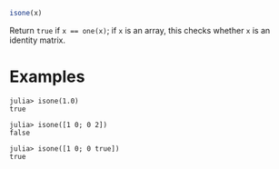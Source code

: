 ```julia
isone(x)
```

Return `true` if `x == one(x)`; if `x` is an array, this checks whether `x` is an identity matrix.

# Examples

```jldoctest
julia> isone(1.0)
true

julia> isone([1 0; 0 2])
false

julia> isone([1 0; 0 true])
true
```
